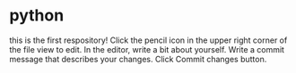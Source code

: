 # python
this is the first respository!
Click the  pencil icon in the upper right corner of the file view to edit.
In the editor, write a bit about yourself.
Write a commit message that describes your changes.
Click Commit changes button.
